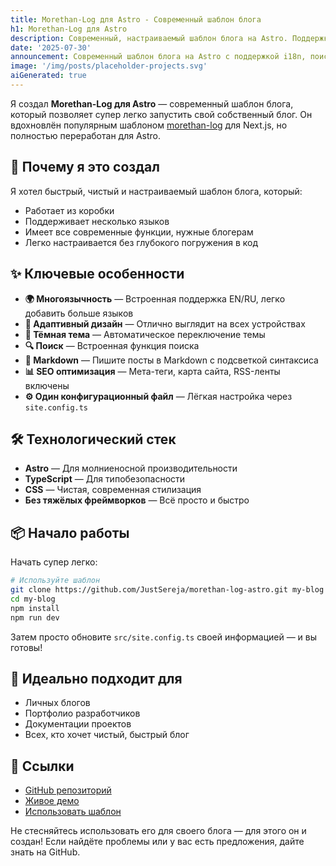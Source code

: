 ```yaml
---
title: Morethan-Log для Astro - Современный шаблон блога
h1: Morethan-Log для Astro
description: Современный, настраиваемый шаблон блога на Astro. Поддержка i18n, тёмная тема, полнотекстовый поиск и SEO-оптимизация.
date: '2025-07-30'
announcement: Современный шаблон блога на Astro с поддержкой i18n, поиском, тёмной темой и SEO.
image: '/img/posts/placeholder-projects.svg'
aiGenerated: true
---
```


Я создал **Morethan-Log для Astro** — современный шаблон блога, который позволяет супер легко запустить свой собственный блог. Он вдохновлён популярным шаблоном [morethan-log](https://github.com/morethanmin/morethan-log) для Next.js, но полностью переработан для Astro.

## 🚀 Почему я это создал

Я хотел быстрый, чистый и настраиваемый шаблон блога, который:
- Работает из коробки
- Поддерживает несколько языков
- Имеет все современные функции, нужные блогерам
- Легко настраивается без глубокого погружения в код

## ✨ Ключевые особенности

- **🌍 Многоязычность** — Встроенная поддержка EN/RU, легко добавить больше языков
- **📱 Адаптивный дизайн** — Отлично выглядит на всех устройствах
- **🌙 Тёмная тема** — Автоматическое переключение темы
- **🔍 Поиск** — Встроенная функция поиска
- **📝 Markdown** — Пишите посты в Markdown с подсветкой синтаксиса
- **📊 SEO оптимизация** — Мета-теги, карта сайта, RSS-ленты включены
- **⚙️ Один конфигурационный файл** — Лёгкая настройка через `site.config.ts`

## 🛠️ Технологический стек

- **Astro** — Для молниеносной производительности
- **TypeScript** — Для типобезопасности
- **CSS** — Чистая, современная стилизация
- **Без тяжёлых фреймворков** — Всё просто и быстро

## 📦 Начало работы

Начать супер легко:

```bash
# Используйте шаблон
git clone https://github.com/JustSereja/morethan-log-astro.git my-blog
cd my-blog
npm install
npm run dev
```

Затем просто обновите `src/site.config.ts` своей информацией — и вы готовы!

## 🎯 Идеально подходит для

- Личных блогов
- Портфолио разработчиков
- Документации проектов
- Всех, кто хочет чистый, быстрый блог

## 🔗 Ссылки

- [GitHub репозиторий](https://github.com/JustSereja/morethan-log-astro)
- [Живое демо](https://morethan-log-astro.sereja.com)
- [Использовать шаблон](https://github.com/JustSereja/morethan-log-astro/generate)

Не стесняйтесь использовать его для своего блога — для этого он и создан! Если найдёте проблемы или у вас есть предложения, дайте знать на GitHub.
